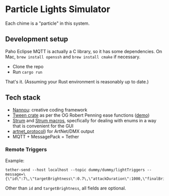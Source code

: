 # Particle Lights Simulator

Each chime is a "particle" in this system.

## Development setup
Paho Eclipse MQTT is actually a C library, so it has some dependencies. On Mac, `brew install openssh` and `brew install cmake` if necessary.

- Clone the repo
- Run `cargo run`

That's it. (Assuming your Rust environment is reasonably up to date.)

## Tech stack
- [Nannou](https://nannou.cc/): creative coding framework
- [Tween crate](https://docs.rs/tween/2.0.0/tween/index.html) as per the OG Robert Penning ease functions ([demo](https://easings.net/#))
- [Strum](https://crates.io/crates/strum) and [Strum macros](https://crates.io/crates/strum_macros), specfically for dealing with enums in a way that is convenient for the GUI
- [artnet_protocol](https://docs.rs/artnet_protocol/0.4.1/artnet_protocol/index.html)) for ArtNet/DMX output
- MQTT + MessagePack = Tether

### Remote Triggers
Example:
```
tether-send --host localhost --topic dummy/dummy/lightTriggers --message=\{\"id\":7\,\"targetBrightness\":0.7\,\"attackDuration\":1000,\"finalBrightness\":0.2,\"transmissionRange\":0\}
```
Other than `id` and `targetBrightness`, all fields are optional.
